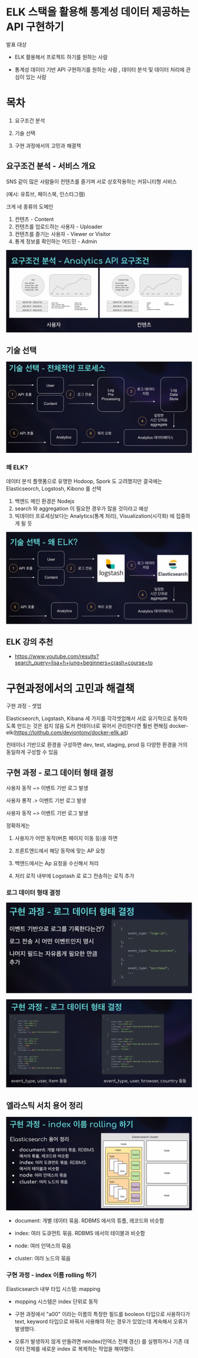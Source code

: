 # ELK 스택을 활용해 통계성 데이터 제공하는 API  구현하기



발표 대상

- ﻿ELK 활용해서 프로젝트 하기를 원하는 사람

* 통계성 데이터 기반 API 구현하기를 원하는 사람 , 데이터 분석 및 데이터 처리에 관심이 있는 사람







# 목차 

1. 요구조건 분석

2. ﻿﻿﻿기술 선택

3. ﻿﻿﻿구현 과정에서의 고민과 해결책



## 요구조건 분석 - 서비스 개요

SNS 같이 많은 사람들이 컨텐츠를 즐기며 서로 상호작용하는 커뮤니티형 서비스

(예시: 유튜브, 페이스북, 인스타그램)

크게 네 종류의 도메인

1. ﻿﻿﻿컨텐츠 - Content
2. ﻿﻿﻿컨텐츠를 업로드하는 사용자 - Uploader
3. ﻿﻿﻿컨텐츠를 즐기는 사용자 - Viewer or Visitor
4. ﻿﻿﻿통계 정보를 확인하는 어드민 - Admin

![image-20230826150302596](./images/elk//image-20230826150302596.png)

## 기술 선택

![image-20230826150623216](./images/elk//image-20230826150623216.png)

### 왜 ELK?

데이터 분석 플랫폼으로 유명한 Hodoop, Spork 도 고려했지만 결국에는 Elasticseorch, Logstosh, Kibono 를 선택

1. ﻿﻿﻿백엔드 메인 환경은 Nodejs
2. ﻿﻿﻿search 와 aggregation 이 필요한 경우가 많을 것이라고 예상
3. ﻿﻿﻿빅데이터 프로세싱보다는 Analytics(통계 처리), Visualization(시각화) 에 집중하게 될 듯

![image-20230826151009060](./images/elk//image-20230826151009060.png)

## ELK 강의 추천

* https://www.youtube.com/results?search_query=lisa+h+jung+beginners+crash+course+to



# 구현과정에서의 고민과 해결책

구현 과정 - 셋업

Elasticseorch, Logstash, Kibana 세 가지를 각각셋업해서 서로 유기적으로 동작하도록 만드는 것은 쉽지 않음 도커 컨테이너로 묶어서 관리한다면 훨씬 편해짐 docker-elk(https://loithub.com/deviontonv/docker-ellk.ait)

컨테이너 기반으로 환경을 구성하면 dev, test, staging, prod 등 다양한 환경을 거의 동일하게 구성할 수 있음



## 구현 과정 - 로그 데이터 형태 결정

사용자 동작 ~> 이벤트 기반 로그 발생 

사용자 롱작 .> 이벤트 기반 로그 발생 

사용자 동작 ~> 이벤트 기반 로그 발생

정확하게는

1. 사용자가 어떤 동작(버튼 페이지 이동 등)을 하면

2. 프론트엔드에서 해당 동작에 맞는 AP 요청



3. 백엔드에서는 Ap 요청을 수신해서 처리

4. 처리 로직 내부에 Logstash 로 로그 전송하는 로직 추가



### 로그 데이터 형태 결정

![image-20230826151404557](./images/elk//image-20230826151404557.png)

![image-20230826151431654](./images/elk//image-20230826151431654.png)

## 엘라스틱 서치 용어 정리

![image-20230826151533093](./images/elk//image-20230826151533093.png)

* document: 개별 데이터 묶음. RDBMS 에서의 튜플, 레코드와 비슷함

* index: 여러 도큐먼트 묶음. RDBMS 에서의 테이블과 비슷함

* node: 여러 인덱스의 묶음

* cluster: 여러 노드의 묶음

### 구현 과정 - index 이름 rolling 하기

Elasticsearch 내부 타입 시스템: mapping

* mopping 시스템은 index 단위로 동작

* 구현 과정에서 "a00" 이라는 이름의 특정한 필드를 booleon 타입으로 사용하다가 text, keyword 타입으로 바꿔서 사용해야 하는 경우가 있었는데 계속해서 오류가 발생했다.

* 오류가 발생하지 않게 만들려면 reindex(인덱스 전체 갱신) 를 실행하거나 기존 데이터 전체를 새로운 index 로 복제하는 작업을 해야했다.



